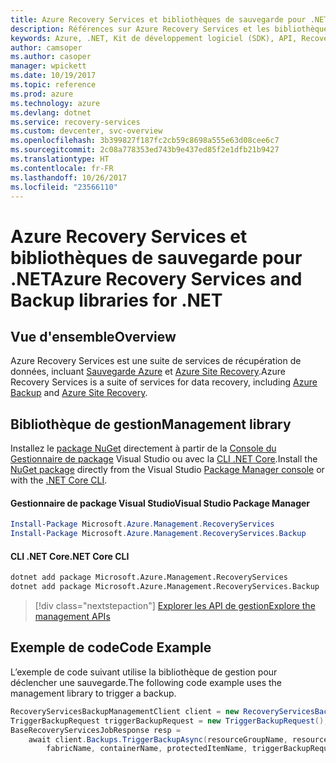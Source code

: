```yaml
---
title: Azure Recovery Services et bibliothèques de sauvegarde pour .NET
description: Références sur Azure Recovery Services et les bibliothèques de sauvegarde pour .NET
keywords: Azure, .NET, Kit de développement logiciel (SDK), API, Recovery Services, sauvegarde
author: camsoper
ms.author: casoper
manager: wpickett
ms.date: 10/19/2017
ms.topic: reference
ms.prod: azure
ms.technology: azure
ms.devlang: dotnet
ms.service: recovery-services
ms.custom: devcenter, svc-overview
ms.openlocfilehash: 3b399827f187fc2cb59c8698a555e63d08cee6c7
ms.sourcegitcommit: 2c08a778353ed743b9e437ed85f2e1dfb21b9427
ms.translationtype: HT
ms.contentlocale: fr-FR
ms.lasthandoff: 10/26/2017
ms.locfileid: "23566110"
---
```

# <a name="azure-recovery-services-and-backup-libraries-for-net"></a><span data-ttu-id="6c661-104">Azure Recovery Services et bibliothèques de sauvegarde pour .NET</span><span class="sxs-lookup"><span data-stu-id="6c661-104">Azure Recovery Services and Backup libraries for .NET</span></span>

## <a name="overview"></a><span data-ttu-id="6c661-105">Vue d'ensemble</span><span class="sxs-lookup"><span data-stu-id="6c661-105">Overview</span></span>

<span data-ttu-id="6c661-106">Azure Recovery Services est une suite de services de récupération de données, incluant [Sauvegarde Azure](/azure/backup/) et [Azure Site Recovery](/azure/site-recovery/).</span><span class="sxs-lookup"><span data-stu-id="6c661-106">Azure Recovery Services is a suite of services for data recovery, including [Azure Backup](/azure/backup/) and [Azure Site Recovery](/azure/site-recovery/).</span></span>

## <a name="management-library"></a><span data-ttu-id="6c661-107">Bibliothèque de gestion</span><span class="sxs-lookup"><span data-stu-id="6c661-107">Management library</span></span>

<span data-ttu-id="6c661-108">Installez le [package NuGet](https://www.nuget.org/packages/Microsoft.Azure.Management.RecoveryServices) directement à partir de la [Console du Gestionnaire de package][PackageManager] Visual Studio ou avec la [CLI .NET Core][DotNetCLI].</span><span class="sxs-lookup"><span data-stu-id="6c661-108">Install the [NuGet package](https://www.nuget.org/packages/Microsoft.Azure.Management.RecoveryServices) directly from the Visual Studio [Package Manager console][PackageManager] or with the [.NET Core CLI][DotNetCLI].</span></span>

#### <a name="visual-studio-package-manager"></a><span data-ttu-id="6c661-109">Gestionnaire de package Visual Studio</span><span class="sxs-lookup"><span data-stu-id="6c661-109">Visual Studio Package Manager</span></span>

```powershell
Install-Package Microsoft.Azure.Management.RecoveryServices
Install-Package Microsoft.Azure.Management.RecoveryServices.Backup
```

#### <a name="net-core-cli"></a><span data-ttu-id="6c661-110">CLI .NET Core</span><span class="sxs-lookup"><span data-stu-id="6c661-110">.NET Core CLI</span></span>

```bash
dotnet add package Microsoft.Azure.Management.RecoveryServices
dotnet add package Microsoft.Azure.Management.RecoveryServices.Backup
```

> [!div class="nextstepaction"]
> [<span data-ttu-id="6c661-111">Explorer les API de gestion</span><span class="sxs-lookup"><span data-stu-id="6c661-111">Explore the management APIs</span></span>](/dotnet/api/overview/azure/recoveryservices/management)


## <a name="code-example"></a><span data-ttu-id="6c661-112">Exemple de code</span><span class="sxs-lookup"><span data-stu-id="6c661-112">Code Example</span></span>

<span data-ttu-id="6c661-113">L’exemple de code suivant utilise la bibliothèque de gestion pour déclencher une sauvegarde.</span><span class="sxs-lookup"><span data-stu-id="6c661-113">The following code example uses the management library to trigger a backup.</span></span>

```csharp
RecoveryServicesBackupManagementClient client = new RecoveryServicesBackupManagementClient(credentials);
TriggerBackupRequest triggerBackupRequest = new TriggerBackupRequest();
BaseRecoveryServicesJobResponse resp =
    await client.Backups.TriggerBackupAsync(resourceGroupName, resourceName, null,
        fabricName, containerName, protectedItemName, triggerBackupRequest);
```

[PackageManager]: https://docs.microsoft.com/nuget/tools/package-manager-console
[DotNetCLI]: https://docs.microsoft.com/dotnet/core/tools/dotnet-add-package
